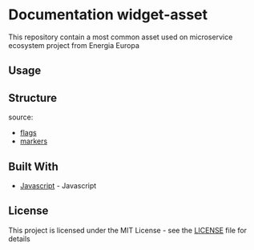 # Documentation widget-asset

This repository contain a most common asset used on microservice ecosystem project from Energia Europa

## Usage

## Structure

source:
- [flags](https://github.com/energia-source/widget-asset/tree/main/src/images/flags)
- [markers](https://github.com/energia-source/widget-asset/tree/main/src/images/markers)

## Built With

* [Javascript](https://www.javascript.com/) - Javascript

## License

This project is licensed under the MIT License - see the [LICENSE](LICENSE) file for details
